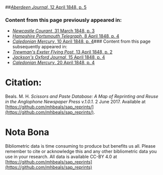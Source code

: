 ##[*Aberdeen Journal*, 12 April 1848, p. 5](https://mhbeals.github.io/sap_html/Aberdeen-Journal/Aberdeen-Journal-12-April-1848-p-5)

### Content from this page previously appeared in:
+ [*Newcastle Courant*, 31 March 1848, p. 3](https://mhbeals.github.io/sap_html/Newcastle-Courant/Newcastle-Courant-31-March-1848-p-3)
+ [*Hampshire Portsmouth Telegraph*, 8 April 1848, p. 4](https://mhbeals.github.io/sap_html/Hampshire-Portsmouth-Telegraph/Hampshire-Portsmouth-Telegraph-8-April-1848-p-4)
+ [*Caledonian Mercury*, 10 April 1848, p. 4](https://mhbeals.github.io/sap_html/Caledonian-Mercury/Caledonian-Mercury-10-April-1848-p-4)### Content from this page subsequently appeared in:
+ [*Trewman's Exeter Flying Post*, 13 April 1848, p. 2](https://mhbeals.github.io/sap_html/Trewman's-Exeter-Flying-Post/Trewman's-Exeter-Flying-Post-13-April-1848-p-2)
+ [*Jackson's Oxford Journal*, 15 April 1848, p. 4](https://mhbeals.github.io/sap_html/Jackson's-Oxford-Journal/Jackson's-Oxford-Journal-15-April-1848-p-4)
+ [*Caledonian Mercury*, 20 April 1848, p. 4](https://mhbeals.github.io/sap_html/Caledonian-Mercury/Caledonian-Mercury-20-April-1848-p-4)
                    
# Citation: 

Beals. M. H. *Scissors and Paste Database: A Map of Reprinting and Reuse in the Anglophone Newspaper Press v.1.0.1.* 2 June 2017. Available at [https://github.com/mhbeals/sap_reprints/](https://github.com/mhbeals/sap_reprints/). 
                    
# Nota Bona

Bibliometric data is time consuming to produce but benefits us all. Please remember to cite or acknowledge this and any other bibliometric data you use in your research. All data is available CC-BY 4.0 at [https://github.com/mhbeals/sap_reprints](https://github.com/mhbeals/sap_reprints)